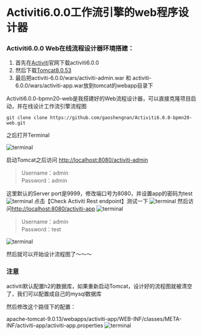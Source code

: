 # Activiti6.0.0工作流引擎的web程序设计器


### Activiti6.0.0 Web在线流程设计器环境搭建：

1. 首先在[Activiti](https://www.activiti.org/)官网下载activiti6.0.0
2. 然后下载[Tomcat8.0.53](http://mirror.bit.edu.cn/apache/tomcat/)
3. 最后把activiti-6.0.0/wars/activiti-admin.war 和 activiti-6.0.0/wars/activiti-app.war放到tomcat的webapp目录下



Activiti6.0.0-bpmn20-web是我搭建好的Web流程设计器，可以直接克隆项目启动，并在线设计工作流引擎流程图
```
git clone clone https://github.com/gaoshengnan/Activiti6.0.0-bpmn20-web.git
```
之后打开Terminal

![terminal](../picture/startTomcat.jpg)

启动Tomcat之后访问
[http://localhost:8080/activiti-admin](http://localhost:8080/activiti-admin)

> Username：admin   
  Password：admin
  
这里默认的Server port是9999，修改端口号为8080，并设置app的密码为test
![terminal](../picture/updatePortPass.jpg)
点击【Check Activiti Rest endpoint】测试一下
![terminal](../picture/check.jpg)
然后访问[http://localhost:8080/activiti-app](http://localhost:8080/activiti-app)
![terminal](../picture/loginApp.jpg)

> Username：admin   
  Password：test
  
![terminal](../picture/appMain.jpg)
  
然后就可以开始设计流程图了～～～

### 注意
activiti默认配置h2的数据库，如果重新启动Tomcat，设计好的流程图就被清空了，我们可以配置成自己的mysql数据库

然后修改这个路径下的配置：

apache-tomcat-9.0.13/webapps/activiti-app/WEB-INF/classes/META-INF/activiti-app/activiti-app.properties
![terminal](../picture/data.jpg)


